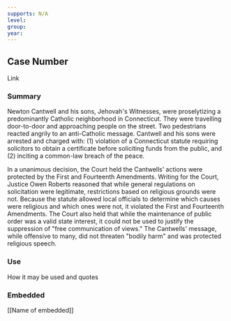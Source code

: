 ```yaml
---
supports: N/A
level: 
group: 
year:
---
```

## Case Number

Link

### Summary

Newton Cantwell and his sons, Jehovah's Witnesses, were proselytizing a predominantly Catholic neighborhood in Connecticut. They were travelling door-to-door and approaching people on the street. Two pedestrians reacted angrily to an anti-Catholic message. Cantwell and his sons were arrested and charged with: (1) violation of a Connecticut statute requiring solicitors to obtain a certificate before soliciting funds from the public, and (2) inciting a common-law breach of the peace.

In a unanimous decision, the Court held the Cantwells’ actions were protected by the First and Fourteenth Amendments. Writing for the Court, Justice Owen Roberts reasoned that while general regulations on solicitation were legitimate, restrictions based on religious grounds were not. Because the statute allowed local officials to determine which causes were religious and which ones were not, it violated the First and Fourteenth Amendments. The Court also held that while the maintenance of public order was a valid state interest, it could not be used to justify the suppression of "free communication of views." The Cantwells' message, while offensive to many, did not threaten "bodily harm" and was protected religious speech.

### Use

How it may be used and quotes

### Embedded

[[Name of embedded]]